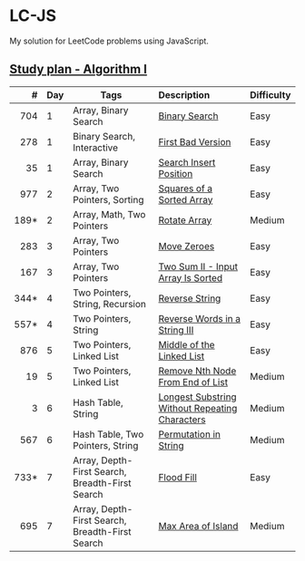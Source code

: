 # LC-JS

My solution for LeetCode problems using JavaScript.

## [Study plan - Algorithm I](https://leetcode.com/study-plan/algorithm)

|   # | Day | Tags | Description | Difficulty |
|----:|---|---|:---|:-----------|
| 704 | 1 | Array, Binary Search | [Binary Search](problems/LC704.js) | Easy
| 278 | 1 | Binary Search, Interactive | [First Bad Version](problems/LC278.js) | Easy
| 35  | 1 | Array, Binary Search | [Search Insert Position](problems/LC35.js) | Easy
| 977 | 2 | Array, Two Pointers, Sorting | [Squares of a Sorted Array](problems/LC977.js) | Easy
| 189* | 2 | Array, Math, Two Pointers | [Rotate Array](problems/LC189.js) | Medium
| 283 | 3 | Array, Two Pointers | [Move Zeroes](problems/LC283.js) | Easy
| 167 | 3 | Array, Two Pointers | [Two Sum II - Input Array Is Sorted](problems/LC167.js) | Easy
| 344* | 4 | Two Pointers, String, Recursion | [Reverse String](problems/LC344.js) | Easy
| 557* | 4 | Two Pointers, String | [Reverse Words in a String III](problems/LC557.js) | Easy
| 876 | 5 | Two Pointers, Linked List | [Middle of the Linked List](problems/LC876.js) | Easy
|  19 | 5 | Two Pointers, Linked List | [Remove Nth Node From End of List](problems/LC19.js) | Medium
|   3 | 6 | Hash Table, String | [Longest Substring Without Repeating Characters](problems/LC3.js) | Medium
| 567 | 6 | Hash Table, Two Pointers, String | [Permutation in String](problems/LC567.js) | Medium
| 733* | 7 | Array, Depth-First Search, Breadth-First Search | [Flood Fill](problems/LC733.js) | Easy
| 695 | 7 | Array, Depth-First Search, Breadth-First Search | [Max Area of Island](problems/LC695.js) | Medium
